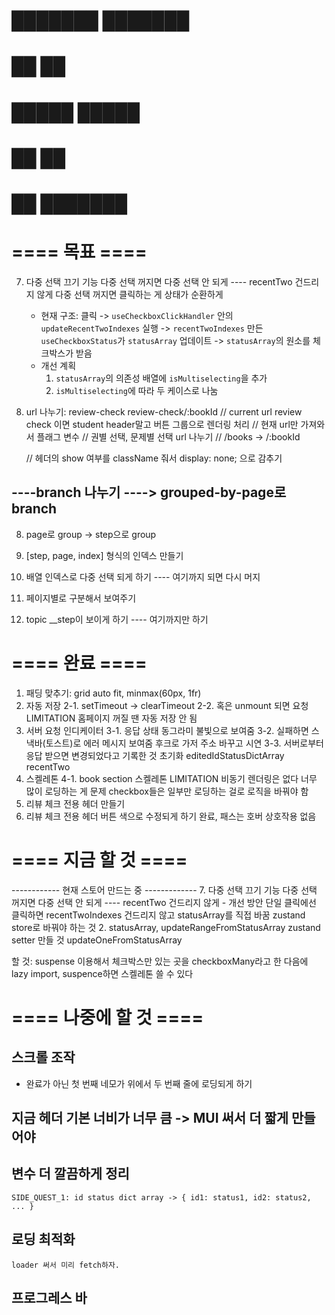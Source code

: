 # ███████ ███████ 
# ██      ██      
# █████   █████   
# ██      ██      
# ██      ███████ 

# ==== 목표 ====
7. 다중 선택 끄기 기능
    다중 선택 꺼지면 다중 선택 안 되게 ---- recentTwo 건드리지 않게
    다중 선택 꺼지면 클릭하는 게 상태가 순환하게
    - 현재 구조: 
        클릭 
        -> `useCheckboxClickHandler` 안의 `updateRecentTwoIndexes` 실행 
        -> `recentTwoIndexes` 만든 `useCheckboxStatus`가 `statusArray` 업데이트
        -> `statusArray`의 원소를 체크박스가 받음
    - 개선 계획
        1. `statusArray`의 의존성 배열에 `isMultiselecting`을 추가
        2. `isMultiselecting`에 따라 두 케이스로 나눔

8. url 나누기:      review-check        review-check/:bookId
    // current url review check 이면 student header말고 버튼 그룹으로 렌더링 처리
    // 현재 url만 가져와서 플래그 변수 
    // 권별 선택, 문제별 선택 url 나누기
    // /books   -> /:bookId

    // 헤더의 show 여부를 className 줘서 display: none; 으로 감추기
## ----branch 나누기 ----> grouped-by-page로 branch
8. page로 group -> step으로 group
9. [step, page, index] 형식의 인덱스 만들기
10. 배열 인덱스로 다중 선택 되게 하기
---- 여기까지 되면 다시 머지

11. 페이지별로 구분해서 보여주기
12. topic __step이 보이게 하기
---- 여기까지만 하기

# ==== 완료 ====
1. 패딩 맞추기: grid auto fit, minmax(60px, 1fr)
2. 자동 저장
    2-1. setTimeout -> clearTimeout
    2-2. 혹은 unmount 되면 요청
    LIMITATION
        홈페이지 꺼질 땐 자동 저장 안 됨
3. 서버 요청 인디케이터
    3-1. 응답 상태 동그라미 불빛으로 보여줌
    3-2. 실패하면 스낵바(토스트)로 에러 메시지 보여줌
        후크로 가저 주소 바꾸고 시연
    3-3. 서버로부터 응답 받으면 변경되었다고 기록한 것 초기화
        editedIdStatusDictArray
        recentTwo
4. 스켈레톤
    4-1. book section 스켈레톤
    LIMITATION
        비동기 렌더링은 없다
        너무 많이 로딩하는 게 문제
        checkbox들은 일부만 로딩하는 걸로 로직을 바꿔야 함
5. 리뷰 체크 전용 헤더 만들기
6. 리뷰 체크 전용 헤더 버튼 색으로 수정되게 하기
    완료, 패스는 호버 상호작용 없음

# ==== 지금 할 것 ====
------------ 현재 스토어 만드는 중 -------------
7. 다중 선택 끄기 기능
    다중 선택 꺼지면 다중 선택 안 되게 ---- recentTwo 건드리지 않게
    - 개선 방안
        단일 클릭에선 클릭하면 recentTwoIndexes 건드리지 않고 statusArray를 직접 바꿈
            zustand store로 바꿔야 하는 것
            <!-- 1. recentTwoIndexes,  -->
            2. statusArray, updateRangeFromStatusArray
        zustand setter 만들 것
            updateOneFromStatusArray

할 것: suspense 이용해서 체크박스만 있는 곳을 checkboxMany라고 한 다음에 lazy import, suspence하면
스켈레톤 쓸 수 있다

# ==== 나중에 할 것 ====
## 스크롤 조작
- 완료가 아닌 첫 번째 네모가 위에서 두 번째 줄에 로딩되게 하기

## 지금 헤더 기본 너비가 너무 큼 -> MUI 써서 더 짧게 만들어야

## 변수 더 깔끔하게 정리
    SIDE_QUEST_1: id status dict array -> { id1: status1, id2: status2, ... }

## 로딩 최적화
    loader 써서 미리 fetch하자.

## 프로그레스 바

#

